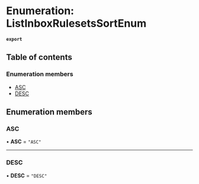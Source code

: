 # Enumeration: ListInboxRulesetsSortEnum

**`export`**

## Table of contents

### Enumeration members

- [ASC](ListInboxRulesetsSortEnum.md#asc)
- [DESC](ListInboxRulesetsSortEnum.md#desc)

## Enumeration members

### ASC

• **ASC** = `"ASC"`

___

### DESC

• **DESC** = `"DESC"`
